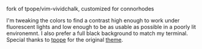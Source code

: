 fork of tpope/vim-vividchalk, customized for connorhodes 


I'm tweaking the colors to find a contrast high enough to work under fluorescent lights and low enough to be as usable as possible in a poorly lit environemnt. I also prefer a full black background to match my terminal. Special thanks to [tpope](https://github.com/tpope) for the original [theme](https://github.com/tpope/vim-vividchalk).

